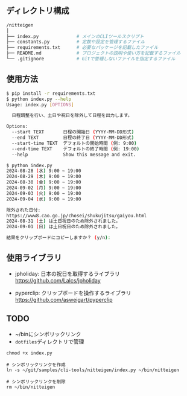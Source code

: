 ## ディレクトリ構成

```sh
/nitteigen
│
├── index.py              # メインのCLIツールスクリプト
├── constants.py          # 定数や設定を管理するファイル
├── requirements.txt      # 必要なパッケージを記載したファイル
├── README.md             # プロジェクトの説明や使い方を記載するファイル
└── .gitignore            # Gitで管理しないファイルを指定するファイル
```

## 使用方法

```sh
$ pip install -r requirements.txt
$ python index.py --help
Usage: index.py [OPTIONS]

  日程調整を行い、土日や祝日を除外して日程を出力します。

Options:
  --start TEXT       日程の開始日 (YYYY-MM-DD形式)
  --end TEXT         日程の終了日 (YYYY-MM-DD形式)
  --start-time TEXT  デフォルトの開始時間 (例: 9:00)
  --end-time TEXT    デフォルトの終了時間 (例: 19:00)
  --help             Show this message and exit.

$ python index.py
2024-08-28 (水) 9:00 ~ 19:00
2024-08-29 (木) 9:00 ~ 19:00
2024-08-30 (金) 9:00 ~ 19:00
2024-09-02 (月) 9:00 ~ 19:00
2024-09-03 (火) 9:00 ~ 19:00
2024-09-04 (水) 9:00 ~ 19:00

除外された日付:
https://www8.cao.go.jp/chosei/shukujitsu/gaiyou.html
2024-08-31 (土) は土日祝日のため除外されました。
2024-09-01 (日) は土日祝日のため除外されました。

結果をクリップボードにコピーしますか？ (y/n): 
```


## 使用ライブラリ

- jpholiday: 日本の祝日を取得するライブラリ
https://github.com/Lalcs/jpholiday

- pyperclip: クリップボードを操作するライブラリ
https://github.com/asweigart/pyperclip

## TODO

- ~/binにシンボリックリンク
- `dotfiles`ディレクトリで管理

```
chmod +x index.py

# シンボリックリンクを作成
ln -s ~/git/samples/cli-tools/nitteigen/index.py ~/bin/nitteigen

# シンボリックリンクを削除
rm ~/bin/nitteigen
```
